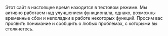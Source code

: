 Этот сайт в настоящее время находится в тестовом режиме. Мы активно работаем над улучшением функционала, однако, возможны временные сбои и неполадки в работе некоторых функций. Просим вас проявить понимание и сообщить о любых проблемах, с которыми вы столкнетесь.
